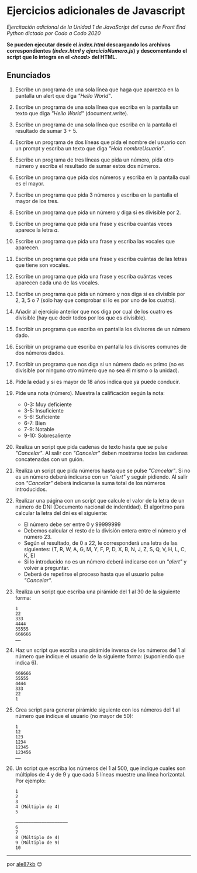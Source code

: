 # Ejercicios adicionales de Javascript

_Ejercitación adicional de la Unidad 1 de JavaScript del curso de Front End Python dictado por Codo a Codo 2020_

**Se pueden ejecutar desde el _index.html_ descargando los archivos correspondientes (_index.html_ y _ejercicioNumero.js_) y descomentando el script que lo integra en el _&lt;head&gt;_ del HTML.**

## Enunciados

1. Escribe un programa de una sola línea que haga que aparezca en la pantalla un alert que diga _"Hello World"_.

2. Escribe un programa de una sola línea que escriba en la pantalla un texto que diga _"Hello World"_ (document.write).

3. Escribe un programa de una sola línea que escriba en la pantalla el resultado de sumar 3 + 5.

4. Escribe un programa de dos líneas que pida el nombre del usuario con un prompt y escriba un texto que diga _"Hola nombreUsuario"_.

5. Escribe un programa de tres líneas que pida un número, pida otro número y escriba el resultado de sumar estos dos números.

6. Escribe un programa que pida dos números y escriba en la pantalla cual es el mayor.

7. Escribe un programa que pida 3 números y escriba en la pantalla el mayor de los tres.

8. Escribe un programa que pida un número y diga si es divisible por 2.

9. Escribe un programa que pida una frase y escriba cuantas veces aparece la letra _a_.

10. Escribe un programa que pida una frase y escriba las vocales que aparecen.

11. Escribe un programa que pida una frase y escriba cuántas de las letras que tiene son vocales.

12. Escribe un programa que pida una frase y escriba cuántas veces aparecen cada una de las vocales.

13. Escribe un programa que pida un número y nos diga si es divisible por 2, 3, 5 o 7 (sólo hay que comprobar si lo es por uno de los cuatro).

14. Añadir al ejercicio anterior que nos diga por cual de los cuatro es divisible (hay que decir todos por los que es divisible).

15. Escribir un programa que escriba en pantalla los divisores de un número dado.

16. Escribir un programa que escriba en pantalla los divisores comunes de dos números dados.

17. Escribir un programa que nos diga si un número dado es primo (no es divisible por ninguno otro número que no sea él mismo o la unidad).

18. Pide la edad y si es mayor de 18 años indica que ya puede conducir.

19. Pide una nota (número). Muestra la calificación según la nota:
    * 0-3: Muy deficiente
    * 3-5: Insuficiente
    * 5-6: Suficiente
    * 6-7: Bien
    * 7-9: Notable
    * 9-10: Sobresaliente

20. Realiza un script que pida cadenas de texto hasta que se pulse _"Cancelar"_. Al salir con _"Cancelar"_ deben mostrarse todas las cadenas concatenadas con un guión.

21. Realiza un script que pida números hasta que se pulse _"Cancelar"_. Si no es un número deberá indicarse con un _"alert"_ y seguir pidiendo. Al salir con _"Cancelar"_ deberá indicarse la suma total de los números introducidos.

22. Realizar una página con un script que calcule el valor de la letra de un número de DNI (Documento nacional de indentidad).
    El algoritmo para calcular la letra del dni es el siguiente:
    * El número debe ser entre 0 y 99999999
    * Debemos calcular el resto de la división entera entre el número y el número 23.
    * Según el resultado, de 0 a 22, le corresponderá una letra de las siguientes: (T, R, W, A, G, M, Y, F, P, D, X, B, N, J, Z, S, Q, V, H, L, C, K, E)
    * Si lo introducido no es un número deberá indicarse con un _"alert"_ y volver a preguntar.
    * Deberá de repetirse el proceso hasta que el usuario pulse _"Cancelar"_.

23. Realiza un script que escriba una pirámide del 1 al 30 de la siguiente forma:
    ```
    1
    22
    333
    4444
    55555
    666666
    ……
    ```

24. Haz un script que escriba una pirámide inversa de los números del 1 al número que indique el usuario de la siguiente forma: (suponiendo que indica 6).
    ```
    666666
    55555
    4444
    333
    22
    1
    ```

25. Crea script para generar pirámide siguiente con los números del 1 al número que indique el usuario (no mayor de 50):
    ```
    1
    12
    123
    1234
    12345
    123456
    ……
    ```

26. Un script que escriba los números del 1 al 500, que indique cuales son múltiplos de 4 y de 9 y que cada 5 líneas muestre una línea horizontal. Por ejemplo:
    ```
    1
    2
    3
    4 (Múltiplo de 4)
    5
    
    ————————————————————
    6
    7
    8 (Múltiplo de 4)
    9 (Múltiplo de 9)
    10
    ```

---
por [ale87kb](https://github.com/ale87kb) 😊
